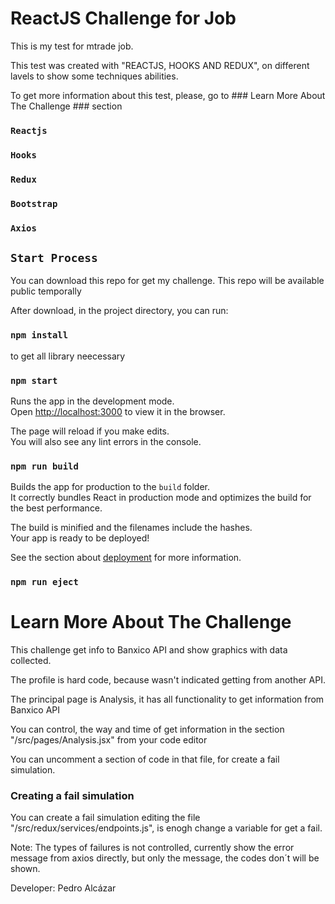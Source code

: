 # ReactJS Challenge for Job

This is my test for mtrade job.

This test was created with "REACTJS, HOOKS AND REDUX", on different lavels to show some techniques abilities.

To get more information about this test, please, go to ### Learn More About The Challenge ### section

### `Reactjs`
### `Hooks`
### `Redux`
### `Bootstrap`
### `Axios`


## `Start Process`

You can download this repo for get my challenge. 
This repo will be available public temporally

After download, in the project directory, you can run:

### `npm install`
to get all library neecessary

### `npm start`

Runs the app in the development mode.\
Open [http://localhost:3000](http://localhost:3000) to view it in the browser.

The page will reload if you make edits.\
You will also see any lint errors in the console.

### `npm run build`

Builds the app for production to the `build` folder.\
It correctly bundles React in production mode and optimizes the build for the best performance.

The build is minified and the filenames include the hashes.\
Your app is ready to be deployed!

See the section about [deployment](https://facebook.github.io/create-react-app/docs/deployment) for more information.

### `npm run eject`



# Learn More About The Challenge

This challenge get info to Banxico API and show graphics with data collected.

The profile is hard code, because wasn't indicated getting from another API.

The principal page is Analysis, it has all functionality to get information from Banxico API

You can control, the way and time of get information in the section "/src/pages/Analysis.jsx" from your code editor

You can uncomment a section of code in that file, for create a fail simulation.




### Creating a fail simulation

You can create a fail simulation editing the file "/src/redux/services/endpoints.js", is enogh change a variable for get a fail.

Note: The types of failures is not controlled, currently show the error message from axios directly, but only the message, the codes don´t will be shown.

Developer: Pedro Alcázar